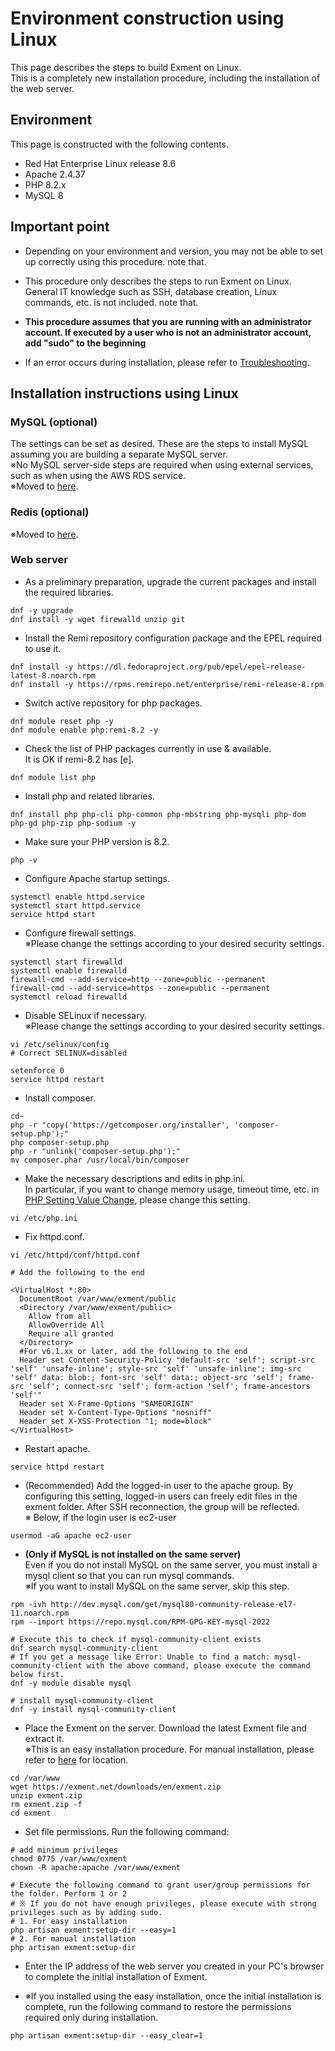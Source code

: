 # Environment construction using Linux
This page describes the steps to build Exment on Linux.   
This is a completely new installation procedure, including the installation of the web server.

## Environment
This page is constructed with the following contents.   
- Red Hat Enterprise Linux release 8.6
- Apache 2.4.37
- PHP 8.2.x
- MySQL 8

## Important point

- Depending on your environment and version, you may not be able to set up correctly using this procedure. note that.

- This procedure only describes the steps to run Exment on Linux.   
General IT knowledge such as SSH, database creation, Linux commands, etc. is not included. note that.   

- **This procedure assumes that you are running with an administrator account. If executed by a user who is not an administrator account, add "sudo" to the beginning**

- If an error occurs during installation, please refer to [Troubleshooting](/en/troubleshooting).


## Installation instructions using Linux

### MySQL (optional)
The settings can be set as desired. These are the steps to install MySQL assuming you are building a separate MySQL server.   
※No MySQL server-side steps are required when using external services, such as when using the AWS RDS service.   
※Moved to [here](/install_mysql).

### Redis (optional)
※Moved to [here](/additional_session_cache_driver).

### Web server
- As a preliminary preparation, upgrade the current packages and install the required libraries.   

~~~
dnf -y upgrade
dnf install -y wget firewalld unzip git
~~~


- Install the Remi repository configuration package and the EPEL required to use it.

~~~
dnf install -y https://dl.fedoraproject.org/pub/epel/epel-release-latest-8.noarch.rpm  
dnf install -y https://rpms.remirepo.net/enterprise/remi-release-8.rpm
~~~

- Switch active repository for php packages.

~~~
dnf module reset php -y
dnf module enable php:remi-8.2 -y
~~~

- Check the list of PHP packages currently in use & available.   
It is OK if remi-8.2 has [e].

~~~
dnf module list php
~~~

- Install php and related libraries.

~~~
dnf install php php-cli php-common php-mbstring php-mysqli php-dom php-gd php-zip php-sodium -y
~~~

- Make sure your PHP version is 8.2.   

~~~
php -v
~~~

- Configure Apache startup settings.

~~~
systemctl enable httpd.service
systemctl start httpd.service
service httpd start
~~~

- Configure firewall settings.   
※Please change the settings according to your desired security settings.

~~~
systemctl start firewalld
systemctl enable firewalld
firewall-cmd --add-service=http --zone=public --permanent
firewall-cmd --add-service=https --zone=public --permanent
systemctl reload firewalld
~~~

- Disable SELinux if necessary.   
※Please change the settings according to your desired security settings.

~~~
vi /etc/selinux/config
# Correct SELINUX=disabled

setenforce 0
service httpd restart
~~~

- Install composer.   

~~~
cd~
php -r "copy('https://getcomposer.org/installer', 'composer-setup.php');"
php composer-setup.php
php -r "unlink('composer-setup.php');"
mv composer.phar /usr/local/bin/composer
~~~

- Make the necessary descriptions and edits in php.ini.   
In particular, if you want to change memory usage, timeout time, etc. in [PHP Setting Value Change](/additional_php_ini), please change this setting.

~~~
vi /etc/php.ini
~~~

- Fix httpd.conf.

~~~
vi /etc/httpd/conf/httpd.conf

# Add the following to the end

<VirtualHost *:80>
  DocumentRoot /var/www/exment/public
  <Directory /var/www/exment/public>
    Allow from all
    AllowOverride All
    Require all granted
  </Directory>
  #For v6.1.xx or later, add the following to the end
  Header set Content-Security-Policy "default-src 'self'; script-src 'self' 'unsafe-inline'; style-src 'self' 'unsafe-inline'; img-src 'self' data: blob:; font-src 'self' data:; object-src 'self'; frame-src 'self'; connect-src 'self'; form-action 'self'; frame-ancestors 'self'"
  Header set X-Frame-Options "SAMEORIGIN"
  Header set X-Content-Type-Options "nosniff"
  Header set X-XSS-Protection "1; mode=block"
</VirtualHost>
~~~

- Restart apache.

~~~
service httpd restart
~~~

- (Recommended) Add the logged-in user to the apache group. By configuring this setting, logged-in users can freely edit files in the exment folder. After SSH reconnection, the group will be reflected.   
※ Below, if the login user is ec2-user

~~~
usermod -aG apache ec2-user
~~~

- **(Only if MySQL is not installed on the same server)**  
Even if you do not install MySQL on the same server, you must install a mysql client so that you can run mysql commands.   
※If you want to install MySQL on the same server, skip this step.

~~~
rpm -ivh http://dev.mysql.com/get/mysql80-community-release-el7-11.noarch.rpm
rpm --import https://repo.mysql.com/RPM-GPG-KEY-mysql-2022

# Execute this to check if mysql-community-client exists
dnf search mysql-community-client
# If you get a message like Error: Unable to find a match: mysql-community-client with the above command, please execute the command below first.
dnf -y module disable mysql

# install mysql-community-client
dnf -y install mysql-community-client
~~~


- Place the Exment on the server. Download the latest Exment file and extract it.   
※This is an easy installation procedure. For manual installation, please refer to [here](/quickstart_manual) for location.

~~~
cd /var/www
wget https://exment.net/downloads/en/exment.zip
unzip exment.zip
rm exment.zip -f
cd exment
~~~

- Set file permissions. Run the following command:

~~~
# add minimum privileges
chmod 0775 /var/www/exment
chown -R apache:apache /var/www/exment

# Execute the following command to grant user/group permissions for the folder. Perform 1 or 2   
# ※ If you do not have enough privileges, please execute with strong privileges such as by adding sudo.
# 1. For easy installation
php artisan exment:setup-dir --easy=1
# 2. For manual installation
php artisan exment:setup-dir
~~~

- Enter the IP address of the web server you created in your PC's browser to complete the initial installation of Exment.

- ※If you installed using the easy installation, once the initial installation is complete, run the following command to restore the permissions required only during installation.

~~~
php artisan exment:setup-dir --easy_clear=1
~~~


